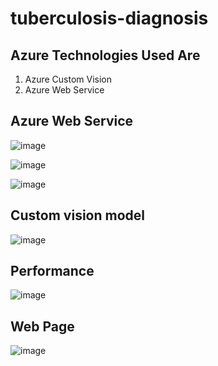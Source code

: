 # tuberculosis-diagnosis
## Azure Technologies Used Are
<ol type="1">
<li>Azure Custom Vision</li>
<li>Azure Web Service</li>
</ol>


## Azure Web Service
![image](https://user-images.githubusercontent.com/67569126/212055856-beb3a436-5dfc-4275-a119-6de307360e0a.png)

![image](https://user-images.githubusercontent.com/67569126/212056198-7fc56133-2245-4f5a-833a-50682f03bdb4.png)

![image](https://user-images.githubusercontent.com/67569126/212056374-8482444e-481f-43f3-b519-998c12ba4f12.png)







## Custom vision model
![image](https://user-images.githubusercontent.com/67569126/211995005-b31ced1c-6beb-4dd7-9e40-03b49b8c4b04.png)


## Performance
![image](https://user-images.githubusercontent.com/67569126/211995111-565e9831-387c-44f9-937e-0fdd051711cb.png)


## Web Page
![image](https://user-images.githubusercontent.com/67569126/212313051-7aeff8d6-a4d5-45eb-a595-897f6ab4ea0d.png)
